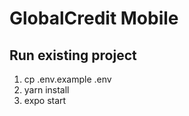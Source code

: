 # GlobalCredit Mobile

## Run existing project

1. cp .env.example .env
2. yarn install
3. expo start
